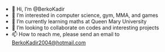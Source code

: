 - 👋 Hi, I’m @BerkoKadir
- 👀 I’m interested in computer science, gym, MMA, and games
- 🌱 I’m currently learning maths at Queen Mary University 
- 💞️ I’m looking to collaborate on codes and interesting projects
- 📫 How to reach me, please send an email to BerkoKadir2004@hotmail.com

<!---
BerkoKadir/BerkoKadir is a ✨ special ✨ repository because its `README.md` (this file) appears on your GitHub profile.
You can click the Preview link to take a look at your changes.
--->
